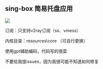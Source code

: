 ## sing-box 简易托盘应用

![](https://thumbsnap.com/i/cxhVn14K.png)

订阅：只支持v2ray订阅（ss、vmess）

内核目录：resources\core （可自行更换）



使用gpt辅助编码，代码写的很菜

不要给我提issues，因为我很可能不知道如何修复